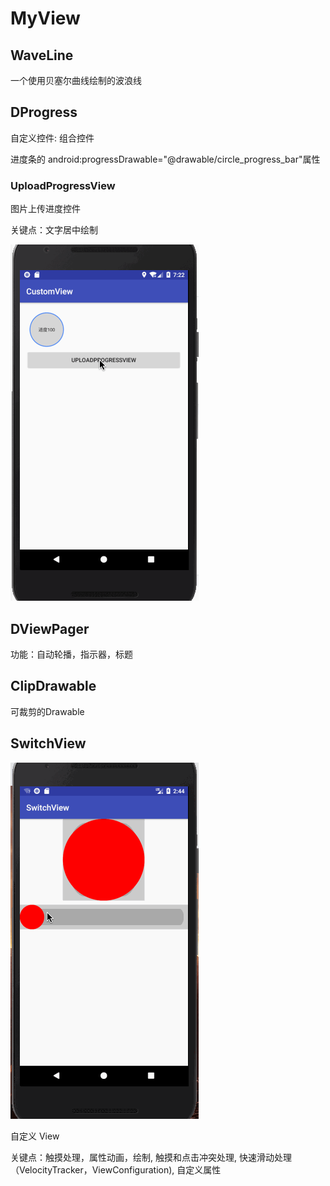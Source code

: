 # MyView

## WaveLine

一个使用贝塞尔曲线绘制的波浪线

## DProgress

自定义控件: 组合控件

进度条的 android:progressDrawable="@drawable/circle_progress_bar"属性

### UploadProgressView

图片上传进度控件

关键点：文字居中绘制

![UploadProgressView](https://raw.githubusercontent.com/fangmd/markdownphoto/master/src/customViews/uploadprogressview.gif)



## DViewPager

功能：自动轮播，指示器，标题

## ClipDrawable

可裁剪的Drawable

## SwitchView 

![SwitchView](https://raw.githubusercontent.com/fangmd/markdownphoto/master/src/customViews/switch_view.gif)

自定义 View

关键点：触摸处理，属性动画，绘制, 触摸和点击冲突处理, 快速滑动处理（VelocityTracker，ViewConfiguration), 自定义属性


